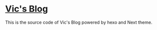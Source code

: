 # [Vic's Blog](https://blog.vic.ren)

This is the source code of Vic's Blog powered by hexo and Next theme.

